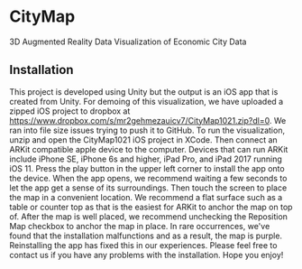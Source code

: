 # CityMap
3D Augmented Reality Data Visualization of Economic City Data



## Installation
This project is developed using Unity but the output is an iOS app that is created from Unity. For demoing of this visualization, we have uploaded a zipped iOS project to dropbox at https://www.dropbox.com/s/mr2gehmezauicv7/CityMap1021.zip?dl=0. We ran into file size issues trying to push it to GitHub. To run the visualization, unzip and open the CityMap1021 iOS project in XCode. Then connect an ARKit compatible apple device to the computer. Devices that can run ARKit include iPhone SE, iPhone 6s and higher, iPad Pro, and iPad 2017 running iOS 11. Press the play button in the upper left corner to install the app onto the device. When the app opens, we recommend waiting a few seconds to let the app get a sense of its surroundings. Then touch the screen to place the map in a convenient location. We recommend a flat surface such as a table or counter top as that is the easiest for ARKit to anchor the map on top of. After the map is well placed, we recommend unchecking the Reposition Map checkbox to anchor the map in place. In rare occurrences, we've found that the installation malfunctions and as a result, the map is purple. Reinstalling the app has fixed this in our experiences. Please feel free to contact us if you have any problems with the installation. Hope you enjoy!
